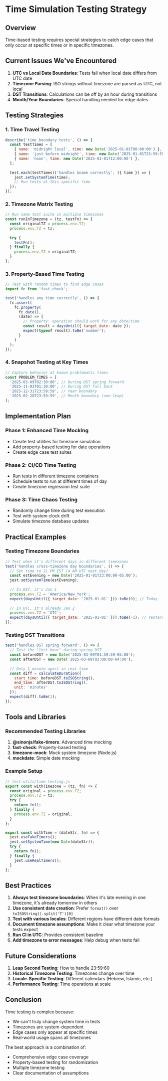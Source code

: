 # Time Simulation Testing Strategy

## Overview
Time-based testing requires special strategies to catch edge cases that only occur at specific times or in specific timezones.

## Current Issues We've Encountered
1. **UTC vs Local Date Boundaries**: Tests fail when local date differs from UTC date
2. **Timezone Parsing**: ISO strings without timezone are parsed as UTC, not local
3. **DST Transitions**: Calculations can be off by an hour during transitions
4. **Month/Year Boundaries**: Special handling needed for edge dates

## Testing Strategies

### 1. Time Travel Testing
```javascript
describe('time boundary tests', () => {
  const testTimes = [
    { name: 'midnight local', time: new Date('2025-01-01T00:00:00') },
    { name: 'just before midnight', time: new Date('2025-01-01T23:59:59') },
    { name: 'noon', time: new Date('2025-01-01T12:00:00') },
  ];
  
  test.each(testTimes)('handles $name correctly', ({ time }) => {
    jest.setSystemTime(time);
    // Run tests at this specific time
  });
});
```

### 2. Timezone Matrix Testing
```javascript
// Run same test suite in multiple timezones
const runInTimezone = (tz, testFn) => {
  const originalTZ = process.env.TZ;
  process.env.TZ = tz;
  
  try {
    testFn();
  } finally {
    process.env.TZ = originalTZ;
  }
};
```

### 3. Property-Based Time Testing
```javascript
// Test with random times to find edge cases
import fc from 'fast-check';

test('handles any time correctly', () => {
  fc.assert(
    fc.property(
      fc.date(),
      (date) => {
        // Property: operation should work for any date/time
        const result = daysUntil({ target_date: date });
        expect(typeof result).toBe('number');
      }
    )
  );
});
```

### 4. Snapshot Testing at Key Times
```javascript
// Capture behavior at known problematic times
const PROBLEM_TIMES = [
  '2025-03-09T02:30:00', // During DST spring forward
  '2025-11-02T01:30:00', // During DST fall back
  '2025-12-31T23:59:59', // Year boundary
  '2025-02-28T23:59:59', // Month boundary (non-leap)
];
```

## Implementation Plan

### Phase 1: Enhanced Time Mocking
- Create test utilities for timezone simulation
- Add property-based testing for date operations
- Create edge case test suites

### Phase 2: CI/CD Time Testing
- Run tests in different timezone containers
- Schedule tests to run at different times of day
- Create timezone regression test suite

### Phase 3: Time Chaos Testing
- Randomly change time during test execution
- Test with system clock drift
- Simulate timezone database updates

## Practical Examples

### Testing Timezone Boundaries
```javascript
// Test when it's different days in different timezones
test('handles cross-timezone day boundaries', () => {
  // Set time to 11 PM EST (4 AM UTC next day)
  const estEvening = new Date('2025-01-01T23:00:00-05:00');
  jest.setSystemTime(estEvening);
  
  // In EST, it's Jan 1
  process.env.TZ = 'America/New_York';
  expect(daysUntil({ target_date: '2025-01-01' })).toBe(0); // Today
  
  // In UTC, it's already Jan 2
  process.env.TZ = 'UTC';
  expect(daysUntil({ target_date: '2025-01-01' })).toBe(-1); // Yesterday
});
```

### Testing DST Transitions
```javascript
test('handles DST spring forward', () => {
  // Test the "lost hour" during spring DST
  const beforeDST = new Date('2025-03-09T01:59:59-05:00');
  const afterDST = new Date('2025-03-09T03:00:00-04:00');
  
  // Only 1 minute apart in real time
  const diff = calculateDuration({
    start_time: beforeDST.toISOString(),
    end_time: afterDST.toISOString(),
    unit: 'minutes'
  });
  expect(diff).toBe(1);
});
```

## Tools and Libraries

### Recommended Testing Libraries
1. **@sinonjs/fake-timers**: Advanced time mocking
2. **fast-check**: Property-based testing
3. **timezone-mock**: Mock system timezone (Node.js)
4. **mockdate**: Simple date mocking

### Example Setup
```javascript
// test-utils/time-testing.js
export const withTimezone = (tz, fn) => {
  const original = process.env.TZ;
  process.env.TZ = tz;
  try {
    return fn();
  } finally {
    process.env.TZ = original;
  }
};

export const withTime = (dateStr, fn) => {
  jest.useFakeTimers();
  jest.setSystemTime(new Date(dateStr));
  try {
    return fn();
  } finally {
    jest.useRealTimers();
  }
};
```

## Best Practices

1. **Always test timezone boundaries**: When it's late evening in one timezone, it's already tomorrow in others
2. **Use consistent date creation**: Prefer `format()` over `toISOString().split('T')[0]`
3. **Test with various locales**: Different regions have different date formats
4. **Document timezone assumptions**: Make it clear what timezone your tests expect
5. **Run CI in UTC**: Provides consistent baseline
6. **Add timezone to error messages**: Help debug when tests fail

## Future Considerations

1. **Leap Second Testing**: How to handle 23:59:60
2. **Historical Timezone Testing**: Timezones change over time
3. **Locale-Specific Testing**: Different calendars (Hebrew, Islamic, etc.)
4. **Performance Testing**: Time operations at scale

## Conclusion

Time testing is complex because:
- We can't truly change system time in tests
- Timezones are system-dependent
- Edge cases only appear at specific times
- Real-world usage spans all timezones

The best approach is a combination of:
- Comprehensive edge case coverage
- Property-based testing for randomization
- Multiple timezone testing
- Clear documentation of assumptions